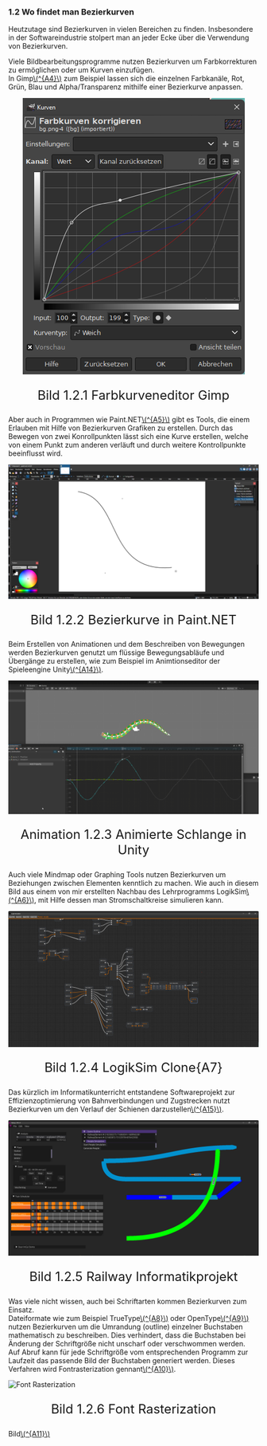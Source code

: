 ### 1.2 Wo findet man Bezierkurven

Heutzutage sind Bezierkurven in vielen Bereichen zu finden. Insbesondere in der Softwareindustrie stolpert man an jeder Ecke über die Verwendung von Bezierkurven.

Viele Bildbearbeitungsprogramme nutzen Bezierkurven um Farbkorrekturen zu ermöglichen oder um Kurven einzufügen. \
In Gimp[\\(^{A4}\\)](../links.md#a4) zum Beispiel lassen sich die einzelnen Farbkanäle, Rot, Grün, Blau und Alpha/Transparenz mithilfe einer Bezierkurve anpassen. 

![Farbkurveneditor Gimp](../img/FarbkurvenkorrekturfensterGimp.png)
<p style="text-align: center; font-size: 1.6rem;">Bild 1.2.1 Farbkurveneditor Gimp</p>

Aber auch in Programmen wie Paint.NET[\\(^{A5}\\)](../links.md#a5) gibt es Tools, die einem Erlauben mit Hilfe von Bezierkurven Grafiken zu erstellen. Durch das Bewegen von zwei Konrollpunkten lässt sich eine Kurve erstellen, welche von einem Punkt zum anderen verläuft und durch weitere Kontrollpunkte beeinflusst wird.

![Bezierkurve in Paint.NET](../img/BezierkurventoolPaintNet.png)
<p style="text-align: center; font-size: 1.6rem;">Bild 1.2.2 Bezierkurve in Paint.NET</p>


Beim Erstellen von Animationen und dem Beschreiben von Bewegungen werden Bezierkurven genutzt um flüssige Bewegungsabläufe und Übergänge zu erstellen, wie zum Beispiel im Animtionseditor der Spieleengine Unity[\\(^{A14}\\)](../links.md#a14).

![Animierte Schlange in Unity](../img/AnimationCurveSnakeVid.png)
<p style="text-align: center; font-size: 1.6rem;">Animation 1.2.3 Animierte Schlange in Unity</p>

Auch viele Mindmap oder Graphing Tools nutzen Bezierkurven um Beziehungen zwischen Elementen kenntlich zu machen. Wie auch in diesem Bild aus einem von mir erstellten Nachbau des Lehrprogramms LogikSim[\\(^{A6}\\)](../links.md#a6), mit Hilfe dessen man Stromschaltkreise simulieren kann.

![LogikSim Clone](../img/LogicSimulatorBezierConnectors.png)
<p style="text-align: center; font-size: 1.6rem;">Bild 1.2.4 LogikSim Clone{A7}</p>

Das kürzlich im Informatikunterricht entstandene Softwareprojekt zur Effizienzoptimierung von Bahnverbindungen und Zugstrecken nutzt Bezierkurven um den Verlauf der Schienen darzustellen[\\(^{A15}\\)](../links.md#a15).

![Railway Informatikprojekt](../img/RailwayDemoBezierTracks.png)
<p style="text-align: center; font-size: 1.6rem;">Bild 1.2.5 Railway Informatikprojekt</p>

Was viele nicht wissen, auch bei Schriftarten kommen Bezierkurven zum Einsatz. \
Dateiformate wie zum Beispiel TrueType[\\(^{A8}\\)](../links.md#a8) oder OpenType[\\(^{A9}\\)](../links.md#a9) nutzen Bezierkurven um die Umrandung (outline) einzelner Buchstaben mathematisch zu beschreiben. Dies verhindert, dass die Buchstaben bei Änderung der Schriftgröße nicht unscharf oder verschwommen werden. Auf Abruf kann für jede Schriftgröße vom entsprechenden Programm zur Laufzeit das passende Bild der Buchstaben generiert werden. Dieses Verfahren wird Fontrasterization gennant[\\(^{A10}\\)](../links.md#a10).

![Font Rasterization](https://docs.microsoft.com/en-us/typography/truetype/images/rast-image27.gif)
<p style="text-align: center; font-size: 1.6rem;">Bild 1.2.6 Font Rasterization</p>

Bild[\\(^{A11}\\)](../links.md#a11)
<style>
    img{
        display: block;
        margin-left: auto;
        margin-right: auto;
    }
</style>